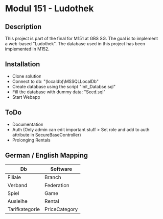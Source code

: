 # Modul 151 - Ludothek 
## Description
This project is part of the final for M151 at GBS SG.
The goal is to implement a web-based "Ludothek". The database used in this project has been implemented in M152.

## Installation
- Clone solution
- Connect to db: "(localdb)\MSSQLLocalDb"
- Create database using the script "Init_Databse.sql"
- Fill the database with dummy data: "Seed.sql"
- Start Webapp

## ToDo
- Documentation
- Auth (Only admin can edit important stuff > Set role and add to auth attribute in SecureBaseController)
- Prolonging Rentals

## German / English Mapping

| Db            |Software       |
| ------------- |-------------|
| Filiale       | Branch        |
| Verband       | Federation    |
| Spiel         | Game          |
| Ausleihe      | Rental         |
| Tarifkategorie | PriceCategory |
